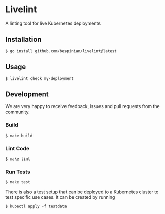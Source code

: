 # Livelint

A linting tool for live Kubernetes deployments

## Installation

```shell
$ go install github.com/bespinian/livelint@latest
```

## Usage

```shell
$ livelint check my-deployment
```

## Development

We are very happy to receive feedback, issues and pull requests from the community.

### Build

```shell
$ make build
```

### Lint Code

```shell
$ make lint
```

### Run Tests

```shell
$ make test
```

There is also a test setup that can be deployed to a Kubernetes cluster to test specific use cases. It can be created by running

```
$ kubectl apply -f testdata
```
